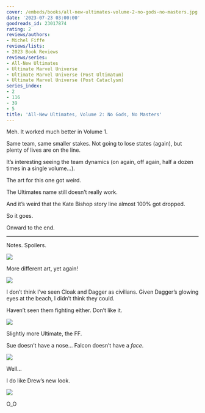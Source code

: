 ```yaml
---
cover: /embeds/books/all-new-ultimates-volume-2-no-gods-no-masters.jpg
date: '2023-07-23 03:00:00'
goodreads_id: 23017874
rating: 2
reviews/authors:
- Michel Fiffe
reviews/lists:
- 2023 Book Reviews
reviews/series:
- All-New Ultimates
- Ultimate Marvel Universe
- Ultimate Marvel Universe (Post Ultimatum)
- Ultimate Marvel Universe (Post Cataclysm)
series_index:
- 2
- 116
- 39
- 5
title: 'All-New Ultimates, Volume 2: No Gods, No Masters'
---
```


Meh. It worked much better in Volume 1. 

Same team, same smaller stakes. Not going to lose states (again), but plenty of lives are on the line. 

It’s interesting seeing the team dynamics (on again, off again, half a dozen times in a single volume…). 

The art for this one got weird. 

The Ultimates name still doesn’t really work. 

And it’s weird that the Kate Bishop story line almost 100% got dropped. 

So it goes. 

Onward to the end. 

<!--more-->

---



Notes. Spoilers. 

![](/embeds/books/attachments/all-new-ultimates-2-textbundle-9bd834.png)

More different art, yet again!

![](/embeds/books/attachments/all-new-ultimates-2-textbundle-2142e1.png)

I don’t think I’ve seen Cloak and Dagger as civilians. Given Dagger’s glowing eyes at the beach, I didn’t think they could. 

Haven’t seen them fighting either. Don’t like it. 

![](/embeds/books/attachments/all-new-ultimates-2-textbundle-53d1b6.png)

Slightly more Ultimate, the FF. 

Sue doesn’t have a nose… Falcon doesn’t have a *face*. 

![](/embeds/books/attachments/all-new-ultimates-2-textbundle-4dcbcf.png)

Well…

I do like Drew’s new look. 

![](/embeds/books/attachments/all-new-ultimates-2-textbundle-da081d.png)

O_O


